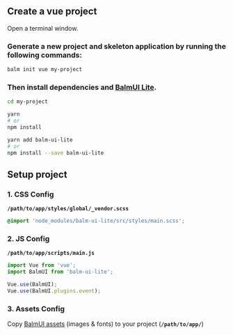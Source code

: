 ## Create a vue project

Open a terminal window.

### Generate a new project and skeleton application by running the following commands:

```sh
balm init vue my-project
```

### Then install dependencies and [BalmUI Lite](https://github.com/balmjs/ui-vue-lite).

```sh
cd my-project

yarn
# or
npm install
```

```sh
yarn add balm-ui-lite
# or
npm install --save balm-ui-lite
```

## Setup project

### 1. CSS Config

__`/path/to/app/styles/global/_vendor.scss`__

```css
@import 'node_modules/balm-ui-lite/src/styles/main.scss';
```

### 2. JS Config

__`/path/to/app/scripts/main.js`__

```js
import Vue from 'vue';
import BalmUI from 'balm-ui-lite';

Vue.use(BalmUI);
Vue.use(BalmUI.plugins.event);
```

### 3. Assets Config

Copy [BalmUI assets](http://balmjs.com/ui-vue-lite/assets.zip) (images & fonts) to your project (__`/path/to/app/`__)
